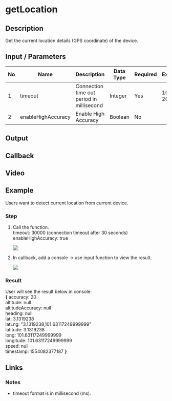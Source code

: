 # getLocation

## Description

Get the current location details (GPS coordinate) of the device.

## Input / Parameters

| No | Name | Description | Data Type | Required | Example |
| ------ | ------ | ------ |------ | ------ | ------ |
| 1 | timeout | Connection time out period in millisecond | Integer | Yes | 1000, 2000, ...
| 2 | enableHighAccuracy | Enable High Accuracy | Boolean | No |

## Output

## Callback

## Video

## Example

Users want to detect current location from current device.

### Step

1. Call the function. <br />
    timeout: 30000 (connection timeout after 30 seconds)<br />
    enableHighAccuracy: true

    ![](../../../../document/function/Device/getLocation/getLocation-step-1.png?raw=true)
    
2. In callback, add a console -> use input function to view the result.

    ![](../../../../document/function/Device/getLocation/getLocation-step-2.png?raw=true)
    
### Result

User will see the result below in console: <br />
__{__ accuracy: 20 <br />
altitude: null <br />
altitudeAccuracy: null <br />
heading: null <br />
lat: 3.1319238 <br />
latLng: "3.1319238,101.63117249999999" <br />
latitude: 3.1319238 <br />
long: 101.63117249999999 <br />
longitude: 101.63117249999999 <br />
speed: null <br />
timestamp: 1554082377187 __}__


## Links


### Notes

- timeout format is in millisecond (ms).